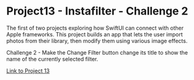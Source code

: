 # Project13 - Instafilter - Challenge 2

The first of two projects exploring how SwiftUI can connect with other Apple frameworks.  This project builds an app that lets the user import photos from their library, then modify them using various image effects.

Challenge 2 - Make the Change Filter button change its title to show the name of the currently selected filter.

[Link to Project 13](https://www.hackingwithswift.com/books/ios-swiftui/instafilter-wrap-up)
